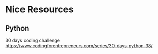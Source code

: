 # Nice Resources

## Python
30 days coding challenge
https://www.codingforentrepreneurs.com/series/30-days-python-38/